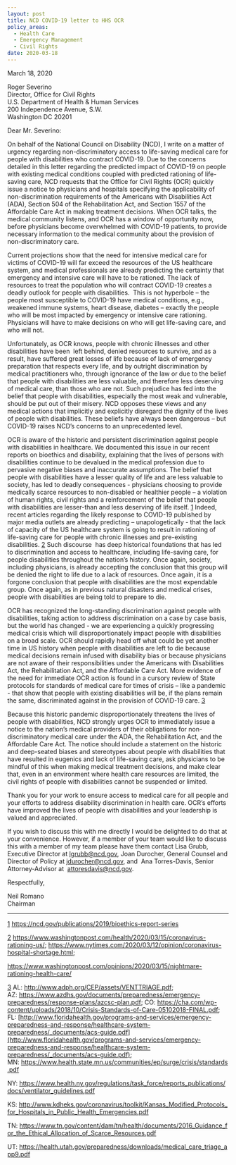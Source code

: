 ```yaml
---
layout: post
title: NCD COVID-19 letter to HHS OCR
policy_areas:
  - Health Care
  - Emergency Management
  - Civil Rights
date: 2020-03-18
---
```

M﻿arch 18, 2020

Roger Severino\
Director, Office for Civil Rights\
U.S. Department of Health & Human Services\
200 Independence Avenue, S.W.\
Washington DC 20201

Dear Mr. Severino:

On behalf of the National Council on Disability (NCD), I write on a matter of urgency regarding non-discriminatory access to life-saving medical care for people with disabilities who contract COVID-19. Due to the concerns detailed in this letter regarding the predicted impact of COVID-19 on people with existing medical conditions coupled with predicted rationing of life-saving care, NCD requests that the Office for Civil Rights (OCR) quickly issue a notice to physicians and hospitals specifying the applicability of non-discrimination requirements of the Americans with Disabilities Act (ADA), Section 504 of the Rehabilitation Act, and Section 1557 of the Affordable Care Act in making treatment decisions. When OCR talks, the medical community listens, and OCR has a window of opportunity now, before physicians become overwhelmed with COVID-19 patients, to provide necessary information to the medical community about the provision of non-discriminatory care.

Current projections show that the need for intensive medical care for victims of COVID-19 will far exceed the resources of the US healthcare system, and medical professionals are already predicting the certainty that emergency and intensive care will have to be rationed. The lack of resources to treat the population who will contract COVID-19 creates a deadly outlook for people with disabilities.  This is not hyperbole – the people most susceptible to COVID-19 have medical conditions, e.g., weakened immune systems, heart disease, diabetes – exactly the people who will be most impacted by emergency or intensive care rationing. Physicians will have to make decisions on who will get life-saving care, and who will not.

Unfortunately, as OCR knows, people with chronic illnesses and other disabilities have been  left behind, denied resources to survive, and as a result, have suffered great losses of life because of lack of emergency preparation that respects every life, and by outright discrimination by medical practitioners who, through ignorance of the law or due to the belief that people with disabilities are less valuable, and therefore less deserving of medical care, than those who are not. Such prejudice has fed into the belief that people with disabilities, especially the most weak and vulnerable, should be put out of their misery. NCD opposes these views and any medical actions that implicitly and explicitly disregard the dignity of the lives of people with disabilities. These beliefs have always been dangerous – but COVID-19 raises NCD’s concerns to an unprecedented level.

OCR is aware of the historic and persistent discrimination against people with disabilities in healthcare. We documented this issue in our recent reports on bioethics and disability, explaining that the lives of persons with disabilities continue to be devalued in the medical profession due to pervasive negative biases and inaccurate assumptions. The belief that people with disabilities have a lesser quality of life and are less valuable to society, has led to deadly consequences - physicians choosing to provide medically scarce resources to non-disabled or healthier people – a violation of human rights, civil rights and a reinforcement of the belief that people with disabilities are lesser-than and less deserving of life itself. [1](https://ncd.gov/publications/2020/ncd-covid-19-letter-hhs-ocr#_ftn1) Indeed, recent articles regarding the likely response to COVID-19 published by major media outlets are already predicting – unapologetically - that the lack of capacity of the US healthcare system is going to result in rationing of life-saving care for people with chronic illnesses and pre-existing disabilities. [2](https://ncd.gov/publications/2020/ncd-covid-19-letter-hhs-ocr#_ftn2) Such discourse  has deep historical foundations that has led to discrimination and access to healthcare, including life-saving care, for people disabilities throughout the nation’s history. Once again, society, including physicians, is already accepting the conclusion that this group will be denied the right to life due to a lack of resources. Once again, it is a forgone conclusion that people with disabilities are the most expendable group. Once again, as in previous natural disasters and medical crises, people with disabilities are being told to prepare to die.

OCR has recognized the long-standing discrimination against people with disabilities, taking action to address discrimination on a case by case basis, but the world has changed - we are experiencing a quickly progressing medical crisis which will disproportionately impact people with disabilities on a broad scale. OCR should rapidly head off what could be yet another time in US history when people with disabilities are left to die because medical decisions remain infused with disability bias or because physicians are not aware of their responsibilities under the Americans with Disabilities Act, the Rehabilitation Act, and the Affordable Care Act. More evidence of the need for immediate OCR action is found in a cursory review of State protocols for standards of medical care for times of crisis – like a pandemic - that show that people with existing disabilities will be, if the plans remain the same, discriminated against in the provision of COVID-19 care. [3](https://ncd.gov/publications/2020/ncd-covid-19-letter-hhs-ocr#_ftn3)

Because this historic pandemic disproportionately threatens the lives of people with disabilities, NCD strongly urges OCR to immediately issue a notice to the nation’s medical providers of their obligations for non-discriminatory medical care under the ADA, the Rehabilitation Act, and the Affordable Care Act. The notice should include a statement on the historic and deep-seated biases and stereotypes about people with disabilities that have resulted in eugenics and lack of life-saving care, ask physicians to be mindful of this when making medical treatment decisions, and make clear that, even in an environment where health care resources are limited, the civil rights of people with disabilities cannot be suspended or limited. 

Thank you for your work to ensure access to medical care for all people and your efforts to address disability discrimination in health care. OCR’s efforts have improved the lives of people with disabilities and your leadership is valued and appreciated.

If you wish to discuss this with me directly I would be delighted to do that at your convenience. However, if a member of your team would like to discuss this with a member of my team please have them contact Lisa Grubb, Executive Director at [lgrubb@ncd.gov](mailto:lgrubb@ncd.gov), Joan Durocher, General Counsel and Director of Policy at [jdurocher@ncd.gov](mailto:jdurocher@ncd.gov), and  Ana Torres-Davis, Senior Attorney-Advisor at  [attoresdavis@ncd.gov](mailto:attoresdavis@ncd.gov).

Respectfully,

Neil Romano\
Chairman

- - -

 [1](https://ncd.gov/publications/2020/ncd-covid-19-letter-hhs-ocr#_ftnref1) <https://ncd.gov/publications/2019/bioethics-report-series>

 [2](https://ncd.gov/publications/2020/ncd-covid-19-letter-hhs-ocr#_ftnref2) <https://www.washingtonpost.com/health/2020/03/15/coronavirus-rationing-us/>; <https://www.nytimes.com/2020/03/12/opinion/coronavirus-hospital-shortage.html>;

<https://www.washingtonpost.com/opinions/2020/03/15/nightmare-rationing-health-care/>

 [3](https://ncd.gov/publications/2020/ncd-covid-19-letter-hhs-ocr#_ftnref3) AL: <http://www.adph.org/CEP/assets/VENTTRIAGE.pdf>; AZ: <https://www.azdhs.gov/documents/preparedness/emergency-preparedness/response-plans/azcsc-plan.pdf>; CO: <https://cha.com/wp-content/uploads/2018/10/Crisis-Standards-of-Care-05102018-FINAL.pdf>; FL: [http://www.floridahealth.gov/programs-and-services/emergency-preparedness-and-response/healthcare-system-preparedness/_documents/acs-guide.pdf](http://www.floridahealth.gov/programs-and-services/emergency-preparedness-and-response/healthcare-system-preparedness/_documents/acs-guide.pdf); MN: <https://www.health.state.mn.us/communities/ep/surge/crisis/standards.pdf>

NY: <https://www.health.ny.gov/regulations/task_force/reports_publications/docs/ventilator_guidelines.pdf>

KS: <http://www.kdheks.gov/coronavirus/toolkit/Kansas_Modified_Protocols_for_Hospitals_in_Public_Health_Emergencies.pdf>

TN: <https://www.tn.gov/content/dam/tn/health/documents/2016_Guidance_for_the_Ethical_Allocation_of_Scarce_Resources.pdf>

UT: <https://health.utah.gov/preparedness/downloads/medical_care_triage_app9.pdf>
